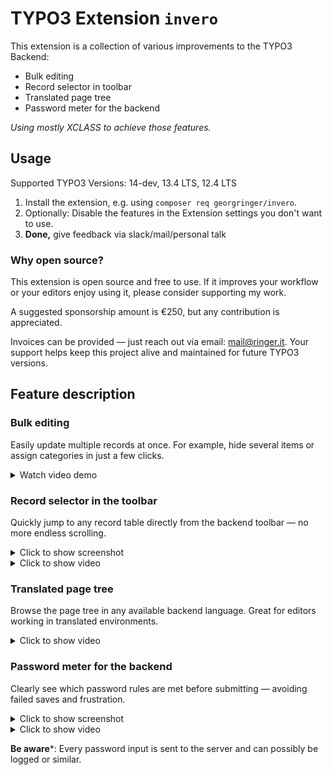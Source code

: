 # TYPO3 Extension `invero`

This extension is a collection of various improvements to the TYPO3 Backend:

- Bulk editing
- Record selector in toolbar
- Translated page tree
- Password meter for the backend

*Using mostly XCLASS to achieve those features.*

## Usage

Supported TYPO3 Versions: 14-dev, 13.4 LTS, 12.4 LTS

1. Install the extension, e.g. using `composer req georgringer/invero`.
2. Optionally: Disable the features in the Extension settings you don't want to use.
3. **Done,** give feedback via slack/mail/personal talk

### Why open source?
This extension is open source and free to use. If it improves your workflow or your editors enjoy using it, please consider supporting my work.

A suggested sponsorship amount is €250, but any contribution is appreciated.

Invoices can be provided — just reach out via email: mail@ringer.it.
Your support helps keep this project alive and maintained for future TYPO3 versions.

## Feature description

### Bulk editing

Easily update multiple records at once. For example, hide several items or assign categories in just a few clicks.

<details> <summary>Watch video demo</summary>
https://github.com/user-attachments/assets/acf5e532-dfa8-4254-98c2-89bf1fc41d41

</details>

### Record selector in the toolbar

Quickly jump to any record table directly from the backend toolbar — no more endless scrolling.

<details>
<summary>Click to show screenshot</summary>
![record-selector.png](Resources/Public/Screenshots/record-selector.png)
</details>

<details>
<summary>Click to show video</summary>

https://github.com/user-attachments/assets/356496c1-4596-4573-a53f-037f4bbe0be4
</details>

### Translated page tree

Browse the page tree in any available backend language.
Great for editors working in translated environments.

<details>
<summary>Click to show video</summary>
https://github.com/user-attachments/assets/bbf84c43-4c6d-42cd-8ee8-5c2591e81428
</details>

### Password meter for the backend

Clearly see which password rules are met before submitting — avoiding failed saves and frustration.
<details>
<summary>Click to show screenshot</summary>

![password-meter.png](Resources/Public/Screenshots/password-meter.png)
</details>

<details>
<summary>Click to show video</summary>

https://github.com/user-attachments/assets/e1fe4bb3-a4e4-425d-b1df-9a9e810021e7
</details>

**Be aware***: Every password input is sent to the server and can possibly be logged or similar.
